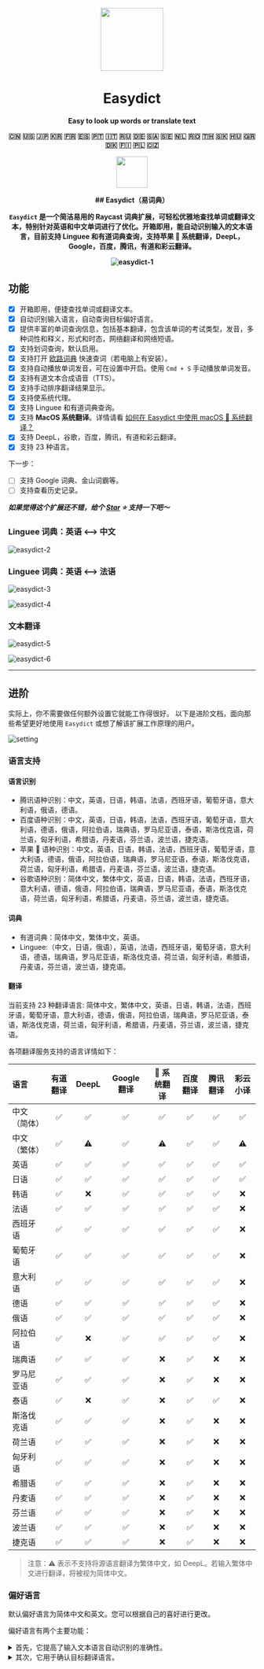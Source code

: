 <p align="center">
  <img src="https://raw.githubusercontent.com/tisfeng/ImageBed/main/uPic/eudic-icon.png" height="128">
  <h1 align="center">Easydict</h1>
  <h4 align="center"> Easy to look up words or translate text</p>
<p align="center">🇨🇳 🇺🇸 🇯🇵 🇰🇷 🇫🇷 🇪🇸 🇵🇹 🇮🇹 🇷🇺 🇩🇪 🇸🇦 🇸🇪 🇳🇱 🇷🇴 🇹🇭 🇸🇰 🇭🇺 🇬🇷 🇩🇰 🇫🇮 🇵🇱 🇨🇿</p>

</p>

<p align="center">
<a title="Install Easy Dictionary Raycast Extension" href="https://www.raycast.com/isfeng/easydict#install">
    <img height="64" style="height: 64px" src="https://assets.raycast.com/isfeng/easydict/install_button@2x.png">
</a>
</p>
## Easydict（易词典）

`Easydict` 是一个简洁易用的 Raycast 词典扩展，可轻松优雅地查找单词或翻译文本，特别针对英语和中文单词进行了优化。开箱即用，能自动识别输入的文本语言，目前支持 **Linguee** 和有道词典查询，支持**苹果 🍎 系统翻译**，DeepL，Google，百度，腾讯，有道和彩云翻译。

![easydict-1](https://raw.githubusercontent.com/tisfeng/ImageBed/main/uPic/easydict-1-1660916219.png)

## 功能

- [x] 开箱即用，便捷查找单词或翻译文本。
- [x] 自动识别输入语言，自动查询目标偏好语言。
- [x] 提供丰富的单词查询信息，包括基本翻译，包含该单词的考试类型，发音，多种词性和释义，形式和时态，网络翻译和网络短语。
- [x] 支持划词查询，默认启用。
- [x] 支持打开 [欧路词典](https://www.eudic.net/v4/en/app/eudic) 快速查词（若电脑上有安装）。
- [x] 支持自动播放单词发音，可在设置中开启。使用 `Cmd + S` 手动播放单词发音。
- [x] 支持有道文本合成语音（TTS）。
- [x] 支持手动排序翻译结果显示。
- [x] 支持使系统代理。
- [x] 支持 Linguee 和有道词典查询。
- [x] 支持 **MacOS 系统翻译**。详情请看 [如何在 Easydict 中使用 macOS 🍎 系统翻译？](https://github.com/tisfeng/Raycast-Easydict/blob/main/docs/%E5%A6%82%E4%BD%95%E5%9C%A8%20Easydict%20%E4%B8%AD%E4%BD%BF%E7%94%A8%20macOS%20%F0%9F%8D%8E%20%E7%B3%BB%E7%BB%9F%E7%BF%BB%E8%AF%91%EF%BC%9F.md)
- [x] 支持 DeepL，谷歌，百度，腾讯，有道和彩云翻译。
- [x] 支持 23 种语言。

下一步：

- [ ] 支持 Google 词典、金山词霸等。
- [ ] 支持查看历史记录。

**_如果觉得这个扩展还不错，给个 [Star](https://github.com/tisfeng/Raycast-Easydict) ⭐️ 支持一下吧～_**

### Linguee 词典：英语 <--> 中文

![easydict-2](https://raw.githubusercontent.com/tisfeng/ImageBed/main/uPic/easydict-2-1660919430.png)

### Linguee 词典：英语 <--> 法语

![easydict-3](https://raw.githubusercontent.com/tisfeng/ImageBed/main/uPic/easydict-3-1660916319.png)

![easydict-4](https://raw.githubusercontent.com/tisfeng/ImageBed/main/uPic/easydict-4-1660916341.png)

### 文本翻译

![easydict-5](https://raw.githubusercontent.com/tisfeng/ImageBed/main/uPic/easydict-5-1660916386.png)

![easydict-6](https://raw.githubusercontent.com/tisfeng/ImageBed/main/uPic/easydict-6-1660916492.png)

---

## 进阶

实际上，你不需要做任何额外设置它就能工作得很好。 以下是进阶文档，面向那些希望更好地使用 `Easydict` 或想了解该扩展工作原理的用户。

![setting](https://raw.githubusercontent.com/tisfeng/ImageBed/main/uPic/setting-1660917402.png)

### 语言支持

#### 语言识别

- 腾讯语种识别：中文，英语，日语，韩语，法语，西班牙语，葡萄牙语，意大利语，俄语，德语。
- 百度语种识别：中文，英语，日语，韩语，法语，西班牙语，葡萄牙语，意大利语，德语，俄语，阿拉伯语，瑞典语，罗马尼亚语，泰语，斯洛伐克语，荷兰语，匈牙利语，希腊语，丹麦语，芬兰语，波兰语，捷克语。
- 苹果 🍎 语种识别：中文，英语，日语，韩语，法语，西班牙语，葡萄牙语，意大利语，德语，俄语，阿拉伯语，瑞典语，罗马尼亚语，泰语，斯洛伐克语，荷兰语，匈牙利语，希腊语，丹麦语，芬兰语，波兰语，捷克语。
- 谷歌语种识别：简体中文，繁体中文，英语，日语，韩语，法语，西班牙语，意大利语，德语，俄语，阿拉伯语，瑞典语，罗马尼亚语，泰语，斯洛伐克语，荷兰语，匈牙利语，希腊语，丹麦语，芬兰语，波兰语，捷克语。

#### 词典

- 有道词典：简体中文，繁体中文，英语。
- Linguee:（中文，日语，俄语），英语，法语，西班牙语，葡萄牙语，意大利语，德语，瑞典语，罗马尼亚语，斯洛伐克语，荷兰语，匈牙利语，希腊语，丹麦语，芬兰语，波兰语，捷克语。

#### 翻译

当前支持 23 种翻译语言: 简体中文，繁体中文，英语，日语，韩语，法语，西班牙语，葡萄牙语，意大利语，德语，俄语，阿拉伯语，瑞典语，罗马尼亚语，泰语，斯洛伐克语，荷兰语，匈牙利语，希腊语，丹麦语，芬兰语，波兰语，捷克语。

各项翻译服务支持的语言详情如下：

| 语言         | 有道翻译 | DeepL | Google 翻译 | 🍎 系统翻译 | 百度翻译 | 腾讯翻译 | 彩云小译 |
| :----------- | :------: | :---: | :---------: | :---------: | :------: | :------: | :------: |
| 中文（简体） |    ✅    |  ✅   |     ✅      |     ✅      |    ✅    |    ✅    |    ✅    |
| 中文（繁体） |    ✅    |  ⚠️   |     ✅      |     ⚠️      |    ✅    |    ✅    |    ⚠️    |
| 英语         |    ✅    |  ✅   |     ✅      |     ✅      |    ✅    |    ✅    |    ✅    |
| 日语         |    ✅    |  ✅   |     ✅      |     ✅      |    ✅    |    ✅    |    ✅    |
| 韩语         |    ✅    |  ❌   |     ✅      |     ✅      |    ✅    |    ✅    |    ❌    |
| 法语         |    ✅    |  ✅   |     ✅      |     ✅      |    ✅    |    ✅    |    ❌    |
| 西班牙语     |    ✅    |  ✅   |     ✅      |     ✅      |    ✅    |    ✅    |    ❌    |
| 葡萄牙语     |    ✅    |  ✅   |     ✅      |     ✅      |    ✅    |    ✅    |    ❌    |
| 意大利语     |    ✅    |  ✅   |     ✅      |     ✅      |    ✅    |    ✅    |    ❌    |
| 德语         |    ✅    |  ✅   |     ✅      |     ✅      |    ✅    |    ✅    |    ❌    |
| 俄语         |    ✅    |  ✅   |     ✅      |     ✅      |    ✅    |    ✅    |    ❌    |
| 阿拉伯语     |    ✅    |  ❌   |     ✅      |     ✅      |    ✅    |    ✅    |    ❌    |
| 瑞典语       |    ✅    |  ✅   |     ✅      |     ❌      |    ✅    |    ❌    |    ❌    |
| 罗马尼亚语   |    ✅    |  ✅   |     ✅      |     ❌      |    ✅    |    ❌    |    ❌    |
| 泰语         |    ✅    |  ❌   |     ✅      |     ❌      |    ✅    |    ✅    |    ❌    |
| 斯洛伐克语   |    ✅    |  ✅   |     ✅      |     ❌      |    ✅    |    ❌    |    ❌    |
| 荷兰语       |    ✅    |  ✅   |     ✅      |     ❌      |    ✅    |    ❌    |    ❌    |
| 匈牙利语     |    ✅    |  ✅   |     ✅      |     ❌      |    ✅    |    ❌    |    ❌    |
| 希腊语       |    ✅    |  ✅   |     ✅      |     ❌      |    ✅    |    ❌    |    ❌    |
| 丹麦语       |    ✅    |  ✅   |     ✅      |     ❌      |    ✅    |    ❌    |    ❌    |
| 芬兰语       |    ✅    |  ✅   |     ✅      |     ❌      |    ✅    |    ❌    |    ❌    |
| 波兰语       |    ✅    |  ✅   |     ✅      |     ❌      |    ✅    |    ❌    |    ❌    |
| 捷克语       |    ✅    |  ✅   |     ✅      |     ❌      |    ✅    |    ❌    |    ❌    |

> 注意：⚠️ 表示不支持将源语言翻译为繁体中文，如 DeepL。若输入繁体中文进行翻译，将被视为简体中文。

### 偏好语言

默认偏好语言为简体中文和英文。您可以根据自己的喜好进行更改。

偏好语言有两个主要功能：

<details><summary> 首先，它提高了输入文本语言自动识别的准确性。 </summary>

<p>

在自动识别过程中，偏好语言将按顺序优先。这是因为一些单词可能同时代表多种语言，自动识别程序无法按预期工作。在大多数情况下，输入文本的自动识别功能都能正常工作，只有极少数特殊情况除外。例如，有道翻译会自动将英语单词 `heel` 识别为荷兰语，然后翻译结果就不是我们所期望的。此时，如果您的 `Easydict` 偏好语言包含英语，它将首先被识别为英语并正确翻译。

</p>

</details>

<details> <summary> 其次，它用于确认目标翻译语言。 </summary>

<p>

例如，如果您任意输入一个句子，它将被翻译成第一种偏好语言。如果输入句子自动识别的语言与第一种偏好语言相同，它将自动翻译为第二种偏好语言。

</p>

### 划词查询

<details> <summary> 自动查询最前应用程序选定的文本，默认开启。 </summary>

<p>

为了更好地配合划词查询功能，建议为 `Easydict` 设置一个快捷键，例如 `Shift + Cmd + E`，这样在鼠标取词后，您可以直接通过快捷键唤醒 `Easydict` 查词，这将非常流畅和优雅。

</p>

</details>

### 自动播放单词发音

<details> <summary> 查询单词后自动播放单词发音，默认关闭。 </summary>

<p>
注意，当该选项开始时，仅当查询的内容被判定为 `is_Word` 时才会自动播放语音，例如 `good`, `look for`, `查询` 等。 其他查询内容，可通过快捷键 `Cmd + S` 播放语音。
播放语音的内容：英语单词优先采用在线的有道词典发音，其他则使用有道翻译的 TTS 服务。长文本播放使用 say 命令。

</p>

</details>

使用快捷键 `Cmd + S` 播放单词发音。

![beauty](https://raw.githubusercontent.com/tisfeng/ImageBed/main/uPic/beauty-1660917383.png)

### 选择目标语言

<details> <summary> 指定目标语言功能。默认关闭。 </summary>

<p>

默认情况下，扩展将自动选择偏好语言作为目标翻译语言，但有时如果您想手动指定某一种语言作为目标语言，您可以在偏好设置页打开 `选择目标翻译语言` 选项，然后您就可以在操作面板中临时选择另一种目标语言。

</p>

</details>

### 手动排序翻译结果显示

<details> <summary> 你可以按照自己的偏好对翻译结果显示进行排序，默认是 DeepL, Google, Apple, Baidu, Tencent, Youdao, Caiyun。 </summary>

<p>

名称大小写不敏感，使用逗号分隔开。例如：`deepl,google,apple,baidu,tencent,youdao,caiyun`。也可仅指定部分排序，如：`apple,tencent`，此时程序实际排序是：`apple,tencent,deepl,google,baidu,youdao,caiyun`。

> 注意：以上排序是总体排序，若某项翻译服务未开启，排序会自动忽略。

</p>

</details>

### 苹果 🍎 系统翻译

`Easydict` 支持 MacOS 系统翻译，需搭配快捷指令食用，详情请看 [如何在 Easydict 中使用 macOS 苹果系统翻译？](https://github.com/tisfeng/Raycast-Easydict/wiki/%E5%A6%82%E4%BD%95%E5%9C%A8-Easydict-%E4%B8%AD%E4%BD%BF%E7%94%A8-macOS-%F0%9F%8D%8E-%E7%B3%BB%E7%BB%9F%E7%BF%BB%E8%AF%91%EF%BC%9F)

### 支持系统代理

开启该功能后，`Easydict` 会尝试获取 Mac 系统代理，若成功，则后续的网络请求都会使用系统代理发送。（此功能是为了对抗 IP 封锁，因为某些服务如 Linguee 对 IP 有频率限制）

### 翻译服务

为了方便使用，我们提供了一些内置翻译服务的 appId 和 appKey，但这些服务本身是有请求频率限制的。如果许多人同时使用它们，它可能会变慢甚至停止。因此，为了获得更好的使用体验，您最好申请自己的 appId 和 appKey，替换内置的服务。

别担心，这些翻译服务有免费配额。一般来说个人使用足够了。

下列申请教程来自 [`Bob`](https://v0.bobtranslate.com/#/general/advance/service)， 跟随教程应该很快就能完成申请。

- [有道翻译](https://v0.bobtranslate.com/#/service/translate/youdao)：服务需勾选 `文本翻译` 和 `语音合成`。（注：有道向每个账户赠送 50 元体验金，目测可免费使用 1 年以上～）

- [百度翻译](https://v0.bobtranslate.com/#/service/translate/baidu)

- [腾讯翻译](https://v0.bobtranslate.com/#/service/translate/tencent)

- [彩云小译](https://v0.bobtranslate.com/#/service/translate/caiyun)

- [DeepL](https://www.deepl.com/translator)

![image-20220620111449687](https://cdn.jsdelivr.net/gh/tisfeng/ImageBed@main/uPic/image-20220620111449687.png)

## 友情推荐

[`Bob`](https://v0.bobtranslate.com/#/) 是一款 macOS 平台 **翻译** 和 **OCR** 软件。 Bob 或许是 MacOS 平台上最好用的翻译应用，而且还免费！

> 更新：Bob 目前已上架 Mac App Store，欢迎尝试支持 [Bob - 翻译和 OCR 工具](https://apps.apple.com/us/app/bob-%E7%BF%BB%E8%AF%91%E5%92%8C-ocr-%E5%B7%A5%E5%85%B7/id1630034110?l=zh&mt=12)

![image-20220620150946277](https://cdn.jsdelivr.net/gh/tisfeng/ImageBed@main/uPic/image-20220620150946277.png)

## 感谢

这个项目的灵感来自 [raycast-Parrot](https://github.com/Haojen/raycast-Parrot) 和 [Bob](https://github.com/ripperhe/Bob)，且初始版本是以 [raycast-Parrot](https://github.com/Haojen/raycast-Parrot) 为基础而开发的。`Easydict` 改进了许多 UI 显示，添加了更实用的功能，删除了一些复杂或不适当的操作，并对原始项目进行了大量优化和改进。

最后，欢迎所有对这个项目感兴趣的人来提 issue 和 PR，该项目目前还处在快速发展阶段，任何实用的建议或是有趣的想法都是可以的，不保证一定会接受，但一定会考虑。另外，如果是提交 PR 的话，建议可以先开一个 issue 简单描述一下工作内容，避免 PR 与我目前正在开发的特性冲突，感谢。
